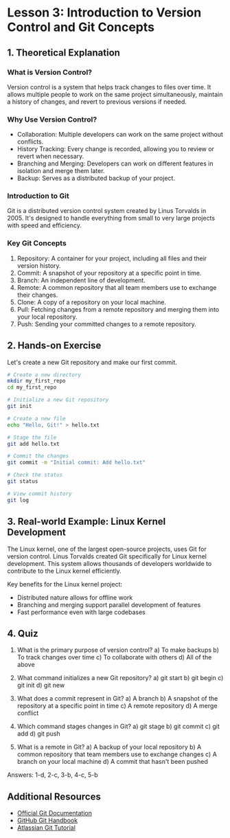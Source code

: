 # Lesson 3: Introduction to Version Control and Git Concepts

## 1. Theoretical Explanation

### What is Version Control?
Version control is a system that helps track changes to files over time. It allows multiple people to work on the same project simultaneously, maintain a history of changes, and revert to previous versions if needed.

### Why Use Version Control?
- Collaboration: Multiple developers can work on the same project without conflicts.
- History Tracking: Every change is recorded, allowing you to review or revert when necessary.
- Branching and Merging: Developers can work on different features in isolation and merge them later.
- Backup: Serves as a distributed backup of your project.

### Introduction to Git
Git is a distributed version control system created by Linus Torvalds in 2005. It's designed to handle everything from small to very large projects with speed and efficiency.

### Key Git Concepts
1. Repository: A container for your project, including all files and their version history.
2. Commit: A snapshot of your repository at a specific point in time.
3. Branch: An independent line of development.
4. Remote: A common repository that all team members use to exchange their changes.
5. Clone: A copy of a repository on your local machine.
6. Pull: Fetching changes from a remote repository and merging them into your local repository.
7. Push: Sending your committed changes to a remote repository.

## 2. Hands-on Exercise

Let's create a new Git repository and make our first commit.

```bash
# Create a new directory
mkdir my_first_repo
cd my_first_repo

# Initialize a new Git repository
git init

# Create a new file
echo "Hello, Git!" > hello.txt

# Stage the file
git add hello.txt

# Commit the changes
git commit -m "Initial commit: Add hello.txt"

# Check the status
git status

# View commit history
git log
```

## 3. Real-world Example: Linux Kernel Development

The Linux kernel, one of the largest open-source projects, uses Git for version control. Linus Torvalds created Git specifically for Linux kernel development. This system allows thousands of developers worldwide to contribute to the Linux kernel efficiently.

Key benefits for the Linux kernel project:
- Distributed nature allows for offline work
- Branching and merging support parallel development of features
- Fast performance even with large codebases

## 4. Quiz

1. What is the primary purpose of version control?
   a) To make backups
   b) To track changes over time
   c) To collaborate with others
   d) All of the above

2. What command initializes a new Git repository?
   a) git start
   b) git begin
   c) git init
   d) git new

3. What does a commit represent in Git?
   a) A branch
   b) A snapshot of the repository at a specific point in time
   c) A remote repository
   d) A merge conflict

4. Which command stages changes in Git?
   a) git stage
   b) git commit
   c) git add
   d) git push

5. What is a remote in Git?
   a) A backup of your local repository
   b) A common repository that team members use to exchange changes
   c) A branch on your local machine
   d) A commit that hasn't been pushed

Answers: 1-d, 2-c, 3-b, 4-c, 5-b

## Additional Resources
- [Official Git Documentation](https://git-scm.com/doc)
- [GitHub Git Handbook](https://guides.github.com/introduction/git-handbook/)
- [Atlassian Git Tutorial](https://www.atlassian.com/git/tutorials)